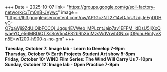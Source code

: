 +++
Date = 2025-10-07
link= "https://groups.google.com/g/soil-factory-network/c/Tm0nB-JVywc"
image = "https://lh3.googleusercontent.com/pw/AP1GczNT2Z14vDJoU1zdjJeEgDDHvC-O7gaWjj9ZdUIQibFCCOj_Jqgu4EVWeb_MPLzntJajp7av1EFFM_idDsU5IjXxQwaeYO_e56MBDiOTXsSoV5n4ES2bRhXiriMzsWdVrwhGNIxgIO9pnuHmtyyXn5E=w1200-h900-s-no-gm"
+++

**Tuesday, October 7: Image lab - Learn to Develop 7-9pm**  
**Thursday, October 9: Earth Projects Student Art show 5-8pm**  
**Friday, October 10: WIND Film Series: The Wind Will Carry Us 7-10pm**  
**Sunday, October 12: Image lab - Open Practice 7-9pm**

<!--more--\> 
